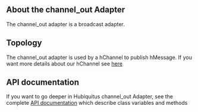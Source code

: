 ## About the channel_out Adapter

The channel_out adapter is a broadcast adapter.

## Topology

The channel_out adapter is used by a hChannel to publish hMessage.
If you want more details about our hChannel see [here](https://github.com/hubiquitus/hubiquitus/blob/master/docs/actors/hDispatcher.md)


## API documentation

If you want to go deeper in Hubiquitus channel_out Adapter, see the complete [API documentation](http://coffeedoc.info/github/hubiquitus/hubiquitus/master/) which describe class variables and methods
